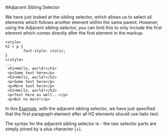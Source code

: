#Adjacent Sibling Selector

We have just looked at the sibling selector, which allows us to select all elements which
follows another element within the same parent. However, using the Adjacent sibling selector,
you can limit this to only include the first element which comes directly after the first
element in the markup.

~~~
<style>
h2 + p {
        font-style: italic;
}
</style>
...
 <h1>Hello, world!</h1>
 <p>Some text here</p>
 <h2>Hello, world!</h2>
 <p>Some text here</p>
 <p>More text here</p>
 <h2>Hello, world!</h2>
 <p>Text here as well...</p>
 <p>But no more!</p>
~~~
In this <a href = "archives/Class Htmls/desc5.htm" target = "_ blank">Example</a>, with the adjacent sibling selector, we have just specified that the first paragraph element after all H2 elements should use italic text.

The syntax for the adjacent sibling selector is - the two selector parts are simply joined by a plus character (+).

